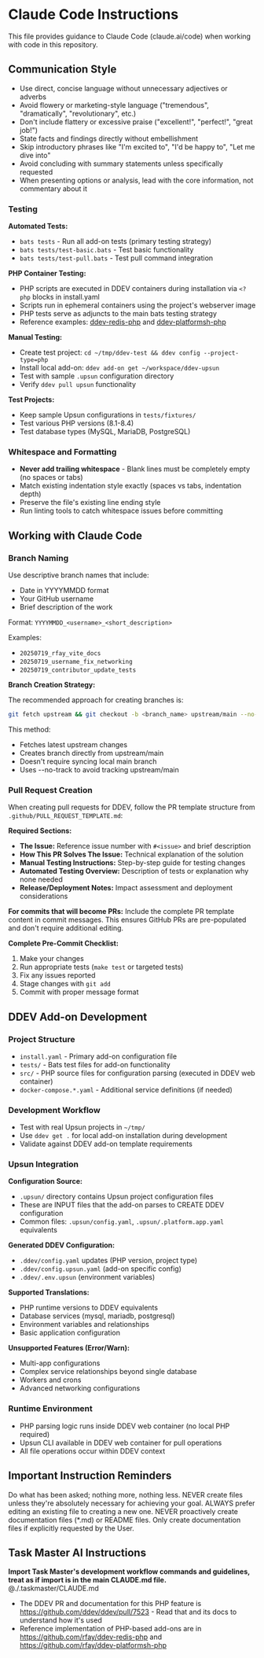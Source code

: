 # Claude Code Instructions

This file provides guidance to Claude Code (claude.ai/code) when working with code in this repository.

## Communication Style

- Use direct, concise language without unnecessary adjectives or adverbs
- Avoid flowery or marketing-style language ("tremendous", "dramatically", "revolutionary", etc.)
- Don't include flattery or excessive praise ("excellent!", "perfect!", "great job!")
- State facts and findings directly without embellishment
- Skip introductory phrases like "I'm excited to", "I'd be happy to", "Let me dive into"
- Avoid concluding with summary statements unless specifically requested
- When presenting options or analysis, lead with the core information, not commentary about it

### Testing

**Automated Tests:**
- `bats tests` - Run all add-on tests (primary testing strategy)
- `bats tests/test-basic.bats` - Test basic functionality
- `bats tests/test-pull.bats` - Test pull command integration

**PHP Container Testing:**
- PHP scripts are executed in DDEV containers during installation via `<?php` blocks in install.yaml
- Scripts run in ephemeral containers using the project's webserver image
- PHP tests serve as adjuncts to the main bats testing strategy
- Reference examples: [ddev-redis-php](https://github.com/rfay/ddev-redis-php) and [ddev-platformsh-php](https://github.com/rfay/ddev-platformsh-php)

**Manual Testing:**
- Create test project: `cd ~/tmp/ddev-test && ddev config --project-type=php`
- Install local add-on: `ddev add-on get ~/workspace/ddev-upsun`
- Test with sample `.upsun` configuration directory
- Verify `ddev pull upsun` functionality

**Test Projects:**
- Keep sample Upsun configurations in `tests/fixtures/`
- Test various PHP versions (8.1-8.4)
- Test database types (MySQL, MariaDB, PostgreSQL)

### Whitespace and Formatting

- **Never add trailing whitespace** - Blank lines must be completely empty (no spaces or tabs)
- Match existing indentation style exactly (spaces vs tabs, indentation depth)
- Preserve the file's existing line ending style
- Run linting tools to catch whitespace issues before committing

## Working with Claude Code

### Branch Naming

Use descriptive branch names that include:

- Date in YYYYMMDD format
- Your GitHub username
- Brief description of the work

Format: `YYYYMMDD_<username>_<short_description>`

Examples:

- `20250719_rfay_vite_docs`
- `20250719_username_fix_networking`
- `20250719_contributor_update_tests`

**Branch Creation Strategy:**

The recommended approach for creating branches is:

```bash
git fetch upstream && git checkout -b <branch_name> upstream/main --no-track
```

This method:

- Fetches latest upstream changes
- Creates branch directly from upstream/main
- Doesn't require syncing local main branch
- Uses --no-track to avoid tracking upstream/main

### Pull Request Creation

When creating pull requests for DDEV, follow the PR template structure from `.github/PULL_REQUEST_TEMPLATE.md`:

**Required Sections:**

- **The Issue:** Reference issue number with `#<issue>` and brief description
- **How This PR Solves The Issue:** Technical explanation of the solution
- **Manual Testing Instructions:** Step-by-step guide for testing changes
- **Automated Testing Overview:** Description of tests or explanation why none needed
- **Release/Deployment Notes:** Impact assessment and deployment considerations

**For commits that will become PRs:** Include the complete PR template content in commit messages. This ensures GitHub PRs are pre-populated and don't require additional editing.

**Complete Pre-Commit Checklist:**

1. Make your changes
2. Run appropriate tests (`make test` or targeted tests)
3. Fix any issues reported
4. Stage changes with `git add`
5. Commit with proper message format

## DDEV Add-on Development

### Project Structure
- `install.yaml` - Primary add-on configuration file
- `tests/` - Bats test files for add-on functionality
- `src/` - PHP source files for configuration parsing (executed in DDEV web container)
- `docker-compose.*.yaml` - Additional service definitions (if needed)

### Development Workflow
- Test with real Upsun projects in `~/tmp/`
- Use `ddev get .` for local add-on installation during development
- Validate against DDEV add-on template requirements

### Upsun Integration

**Configuration Source:**
- `.upsun/` directory contains Upsun project configuration files
- These are INPUT files that the add-on parses to CREATE DDEV configuration
- Common files: `.upsun/config.yaml`, `.upsun/.platform.app.yaml` equivalents

**Generated DDEV Configuration:**
- `.ddev/config.yaml` updates (PHP version, project type)
- `.ddev/config.upsun.yaml` (add-on specific config)
- `.ddev/.env.upsun` (environment variables)

**Supported Translations:**
- PHP runtime versions to DDEV equivalents
- Database services (mysql, mariadb, postgresql)
- Environment variables and relationships
- Basic application configuration

**Unsupported Features (Error/Warn):**
- Multi-app configurations
- Complex service relationships beyond single database
- Workers and crons
- Advanced networking configurations

### Runtime Environment
- PHP parsing logic runs inside DDEV web container (no local PHP required)
- Upsun CLI available in DDEV web container for pull operations
- All file operations occur within DDEV context

## Important Instruction Reminders

Do what has been asked; nothing more, nothing less.
NEVER create files unless they're absolutely necessary for achieving your goal.
ALWAYS prefer editing an existing file to creating a new one.
NEVER proactively create documentation files (*.md) or README files. Only create documentation files if explicitly requested by the User.

## Task Master AI Instructions
**Import Task Master's development workflow commands and guidelines, treat as if import is in the main CLAUDE.md file.**
@./.taskmaster/CLAUDE.md

- The DDEV PR and documentation for this PHP feature is https://github.com/ddev/ddev/pull/7523 - Read that and its docs to understand how it's used
- Reference implementation of PHP-based add-ons are in https://github.com/rfay/ddev-redis-php and https://github.com/rfay/ddev-platformsh-php